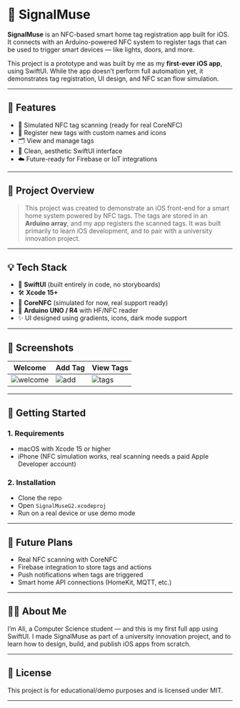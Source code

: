 # 📲 SignalMuse

**SignalMuse** is an NFC-based smart home tag registration app built for iOS. It connects with an Arduino-powered NFC system to register tags that can be used to trigger smart devices — like lights, doors, and more.

This project is a prototype and was built by me as my **first-ever iOS app**, using SwiftUI. While the app doesn’t perform full automation yet, it demonstrates tag registration, UI design, and NFC scan flow simulation.

---

## 🔧 Features

- 📡 Simulated NFC tag scanning (ready for real CoreNFC)
- 📝 Register new tags with custom names and icons
- 🗂 View and manage tags
- 🧼 Clean, aesthetic SwiftUI interface
- ☁️ Future-ready for Firebase or IoT integrations

---

## 🧠 Project Overview

> This project was created to demonstrate an iOS front-end for a smart home system powered by NFC tags. The tags are stored in an **Arduino array**, and my app registers the scanned tags. It was built primarily to learn iOS development, and to pair with a university innovation project.

---

## 💡 Tech Stack

- 🧠 **SwiftUI** (built entirely in code, no storyboards)
- 🛠 **Xcode 15+**
- 📲 **CoreNFC** (simulated for now, real support ready)
- 📶 **Arduino UNO / R4** with HF/NFC reader
- ✨ UI designed using gradients, icons, dark mode support

---

## 📸 Screenshots

| Welcome | Add Tag | View Tags |
|--------|---------|-----------|
| ![welcome](screens/welcome.png) | ![add](screens/add.png) | ![tags](screens/tags.png) |

---

## 🚀 Getting Started

### 1. Requirements
- macOS with Xcode 15 or higher
- iPhone (NFC simulation works, real scanning needs a paid Apple Developer account)

### 2. Installation
- Clone the repo
- Open `SignalMuseG2.xcodeproj`
- Run on a real device or use demo mode

---

## 🎯 Future Plans

- Real NFC scanning with CoreNFC
- Firebase integration to store tags and actions
- Push notifications when tags are triggered
- Smart home API connections (HomeKit, MQTT, etc.)

---

## 👨‍💻 About Me

I’m Ali, a Computer Science student — and this is my first full app using SwiftUI. I made SignalMuse as part of a university innovation project, and to learn how to design, build, and publish iOS apps from scratch.

---

## 📜 License

This project is for educational/demo purposes and is licensed under MIT.

---
